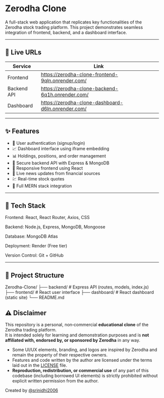 # Zerodha Clone 

A full-stack web application that replicates key functionalities of the Zerodha stock trading platform. This project demonstrates seamless integration of frontend, backend, and a dashboard interface.

---

## 🔗 Live URLs

| Service     | Link                                               |
|-------------|----------------------------------------------------|
| Frontend    |https://zerodha-clone-frontend-9qln.onrender.com/   |
| Backend API |https://zerodha-clone-backend-6q1h.onrender.com/    |
| Dashboard   |https://zerodha-clone-dashboard-d6ln.onrender.com/  |



---

## ✨ Features

- 🧾 User authentication (signup/login)
- 📈 Dashboard interface using iframe embedding
- 📊 Holdings, positions, and order management
- 🔐 Secure backend API with Express & MongoDB
- 🎯 Responsive frontend using React
- 📰 Live news updates from financial sources
- 💹 Real-time stock quotes
- 🚀 Full MERN stack integration

---

## 🧰 Tech Stack

Frontend: React, React Router, Axios, CSS

Backend: Node.js, Express, MongoDB, Mongoose

Database: MongoDB Atlas

Deployment: Render (Free tier)

Version Control: Git + GitHub

---

## 📁 Project Structure

Zerodha-Clone/
├── backend/ # Express API (routes, models, index.js)
├── frontend/ # React user interface
├── dashboard/ # React dashboard (static site)
└── README.md
## ⚠️ Disclaimer

This repository is a personal, non‑commercial **educational clone** of the Zerodha trading platform.  
It is intended solely for learning and demonstration purposes and is **not affiliated with, endorsed by, or sponsored by Zerodha** in any way.

- Some UI/UX elements, branding, and logos are inspired by Zerodha and remain the property of their respective owners.  
- Features and code written by the author are licensed under the terms laid out in the [LICENSE](./LICENSE) file.  
- **Reproduction, redistribution, or commercial use** of any part of this codebase (including borrowed UI elements) is strictly prohibited without explicit written permission from the author.


Created by [@srinidhi2006](https://github.com/srinidhi2006)
